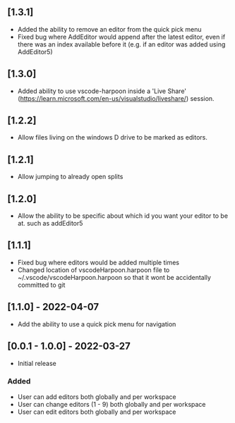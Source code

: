 ## [1.3.1]

- Added the ability to remove an editor from the quick pick menu
- Fixed bug where AddEditor would append after the latest editor, even if there was an index available before it (e.g. if an editor was added using AddEditor5)

## [1.3.0]

- Added ability to use vscode-harpoon inside a 'Live Share' (https://learn.microsoft.com/en-us/visualstudio/liveshare/) session.

## [1.2.2]

- Allow files living on the windows D drive to be marked as editors.

## [1.2.1]

- Allow jumping to already open splits

## [1.2.0]

- Allow the ability to be specific about which id you want your editor to be at. such as addEditor5

## [1.1.1]

- Fixed bug where editors would be added multiple times
- Changed location of vscodeHarpoon.harpoon file to ~/.vscode/vscodeHarpoon.harpoon so that it wont
  be accidentally committed to git

## [1.1.0] - 2022-04-07

- Add the ability to use a quick pick menu for navigation

## [0.0.1 - 1.0.0] - 2022-03-27

- Initial release

### Added

- User can add editors both globally and per workspace
- User can change editors (1 - 9) both globally and per workspace
- User can edit editors both globally and per workspace
